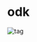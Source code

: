 # odk
![tag](https://github.com/cassidyyyy/odk/assets/161962282/9f1077c3-54bc-4ebd-956f-ce2cc1fec56d)
